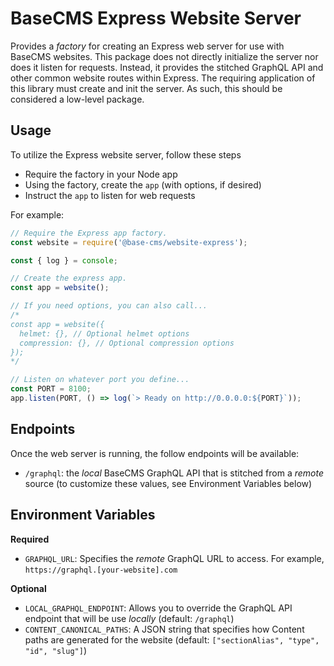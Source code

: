# BaseCMS Express Website Server
Provides a _factory_ for creating an Express web server for use with BaseCMS websites. This package does not directly initialize the server nor does it listen for requests. Instead, it provides the stitched GraphQL API and other common website routes within Express. The requiring application of this library must create and init the server. As such, this should be considered a low-level package.

## Usage
To utilize the Express website server, follow these steps
- Require the factory in your Node app
- Using the factory, create the `app` (with options, if desired)
- Instruct the `app` to listen for web requests

For example:

```js
// Require the Express app factory.
const website = require('@base-cms/website-express');

const { log } = console;

// Create the express app.
const app = website();

// If you need options, you can also call...
/*
const app = website({
  helmet: {}, // Optional helmet options
  compression: {}, // Optional compression options
});
*/

// Listen on whatever port you define...
const PORT = 8100;
app.listen(PORT, () => log(`> Ready on http://0.0.0.0:${PORT}`));
```

## Endpoints
Once the web server is running, the follow endpoints will be available:
- `/graphql`: the _local_ BaseCMS GraphQL API that is stitched from a _remote_ source (to customize these values, see Environment Variables below)

## Environment Variables
**Required**
  - `GRAPHQL_URL`: Specifies the _remote_ GraphQL URL to access. For example, `https://graphql.[your-website].com`

**Optional**
  - `LOCAL_GRAPHQL_ENDPOINT`: Allows you to override the GraphQL API endpoint that will be use _locally_ (default: `/graphql`)
  - `CONTENT_CANONICAL_PATHS`: A JSON string that specifies how Content paths are generated for the website (default: `["sectionAlias", "type", "id", "slug"]`)
